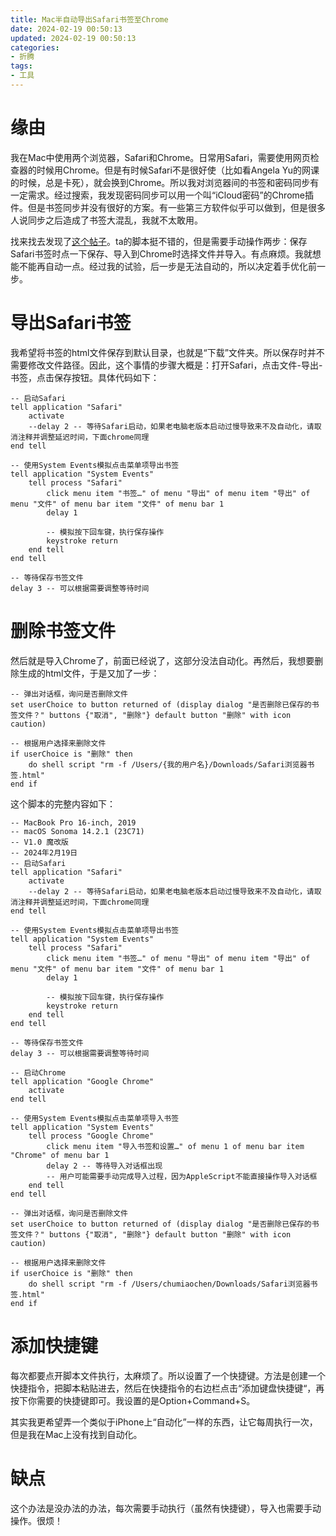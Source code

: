 ```yaml
---
title: Mac半自动导出Safari书签至Chrome
date: 2024-02-19 00:50:13
updated: 2024-02-19 00:50:13
categories:
- 折腾
tags:
- 工具
---
```


# 缘由

我在Mac中使用两个浏览器，Safari和Chrome。日常用Safari，需要使用网页检查器的时候用Chrome。但是有时候Safari不是很好使（比如看Angela Yu的网课的时候，总是卡死），就会换到Chrome。所以我对浏览器间的书签和密码同步有一定需求。经过搜索，我发现密码同步可以用一个叫“iCloud密码”的Chrome插件。但是书签同步并没有很好的方案。有一些第三方软件似乎可以做到，但是很多人说同步之后造成了书签大混乱，我就不太敢用。

找来找去发现了[这个帖子](https://blog.csdn.net/lluuaanngg/article/details/136088824)。ta的脚本挺不错的，但是需要手动操作两步：保存Safari书签时点一下保存、导入到Chrome时选择文件并导入。有点麻烦。我就想能不能再自动一点。经过我的试验，后一步是无法自动的，所以决定着手优化前一步。

# 导出Safari书签

我希望将书签的html文件保存到默认目录，也就是“下载”文件夹。所以保存时并不需要修改文件路径。因此，这个事情的步骤大概是：打开Safari，点击文件-导出-书签，点击保存按钮。具体代码如下：

```
-- 启动Safari
tell application "Safari"
	activate
	--delay 2 -- 等待Safari启动，如果老电脑老版本启动过慢导致来不及自动化，请取消注释并调整延迟时间，下面chrome同理
end tell

-- 使用System Events模拟点击菜单项导出书签
tell application "System Events"
	tell process "Safari"
		click menu item "书签…" of menu "导出" of menu item "导出" of menu "文件" of menu bar item "文件" of menu bar 1
		delay 1
		
		-- 模拟按下回车键，执行保存操作
		keystroke return
	end tell
end tell

-- 等待保存书签文件
delay 3 -- 可以根据需要调整等待时间
```

# 删除书签文件

然后就是导入Chrome了，前面已经说了，这部分没法自动化。再然后，我想要删除生成的html文件，于是又加了一步：

```
-- 弹出对话框，询问是否删除文件
set userChoice to button returned of (display dialog "是否删除已保存的书签文件？" buttons {"取消", "删除"} default button "删除" with icon caution)

-- 根据用户选择来删除文件
if userChoice is "删除" then
	do shell script "rm -f /Users/{我的用户名}/Downloads/Safari浏览器书签.html"
end if
```

这个脚本的完整内容如下：

```
-- MacBook Pro 16-inch, 2019
-- macOS Sonoma 14.2.1 (23C71)
-- V1.0 魔改版
-- 2024年2月19日
-- 启动Safari
tell application "Safari"
	activate
	--delay 2 -- 等待Safari启动，如果老电脑老版本启动过慢导致来不及自动化，请取消注释并调整延迟时间，下面chrome同理
end tell

-- 使用System Events模拟点击菜单项导出书签
tell application "System Events"
	tell process "Safari"
		click menu item "书签…" of menu "导出" of menu item "导出" of menu "文件" of menu bar item "文件" of menu bar 1
		delay 1
		
		-- 模拟按下回车键，执行保存操作
		keystroke return
	end tell
end tell

-- 等待保存书签文件
delay 3 -- 可以根据需要调整等待时间

-- 启动Chrome
tell application "Google Chrome"
	activate
end tell

-- 使用System Events模拟点击菜单项导入书签
tell application "System Events"
	tell process "Google Chrome"
		click menu item "导入书签和设置…" of menu 1 of menu bar item "Chrome" of menu bar 1
		delay 2 -- 等待导入对话框出现
		-- 用户可能需要手动完成导入过程，因为AppleScript不能直接操作导入对话框
	end tell
end tell

-- 弹出对话框，询问是否删除文件
set userChoice to button returned of (display dialog "是否删除已保存的书签文件？" buttons {"取消", "删除"} default button "删除" with icon caution)

-- 根据用户选择来删除文件
if userChoice is "删除" then
	do shell script "rm -f /Users/chumiaochen/Downloads/Safari浏览器书签.html"
end if
```

# 添加快捷键

每次都要点开脚本文件执行，太麻烦了。所以设置了一个快捷键。方法是创建一个快捷指令，把脚本粘贴进去，然后在快捷指令的右边栏点击“添加键盘快捷键“，再按下你需要的快捷键即可。我设置的是Option+Command+S。

其实我更希望弄一个类似于iPhone上“自动化”一样的东西，让它每周执行一次，但是我在Mac上没有找到自动化。

# 缺点

这个办法是没办法的办法，每次需要手动执行（虽然有快捷键），导入也需要手动操作。很烦！
